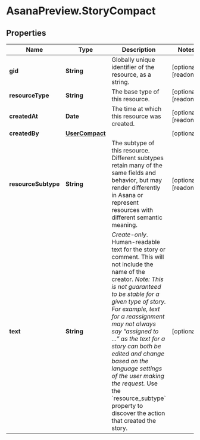 # AsanaPreview.StoryCompact

## Properties

Name | Type | Description | Notes
------------ | ------------- | ------------- | -------------
**gid** | **String** | Globally unique identifier of the resource, as a string. | [optional] [readonly] 
**resourceType** | **String** | The base type of this resource. | [optional] [readonly] 
**createdAt** | **Date** | The time at which this resource was created. | [optional] [readonly] 
**createdBy** | [**UserCompact**](UserCompact.md) |  | [optional] 
**resourceSubtype** | **String** | The subtype of this resource. Different subtypes retain many of the same fields and behavior, but may render differently in Asana or represent resources with different semantic meaning. | [optional] [readonly] 
**text** | **String** | *Create-only*. Human-readable text for the story or comment. This will not include the name of the creator. *Note: This is not guaranteed to be stable for a given type of story. For example, text for a reassignment may not always say “assigned to …” as the text for a story can both be edited and change based on the language settings of the user making the request.* Use the &#x60;resource_subtype&#x60; property to discover the action that created the story. | [optional] 


